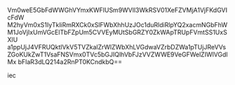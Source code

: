Vm0weE5GbFdWWGhVYmxKWFlUSm9WVll3WkRSV01XeFZVMjA1VjFKdGVIcFdW
M2hyVm0xS1IyTkliRmRXCk0xSlFWbXhhUzJOc1duRldiRlpYQ2xacmNGbFhW
M1JoVjIxUmVGcElTbFZpUm5CVVEyMUtSbGRZY0ZkWApTRUpFVmtSS1UxSXlU
a1ppUjJ4VFRUQktlVkV5TVZkalZrWlZWbXhLVGdwaVZrbDZWa1pTUjJReVVs
ZGoKUkZwT1VsaFNSVmx0TVc5bGJIQlhVbFJzVVZWWE9VeGFWelZIWlVGdlMx
bFlaR3dLQ214a2RnPT0KCndkbQ==

iec